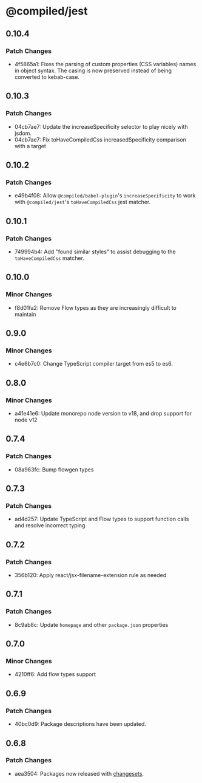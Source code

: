 # @compiled/jest

## 0.10.4

### Patch Changes

- 4f5865a1: Fixes the parsing of custom properties (CSS variables) names in object syntax. The casing is now preserved instead of being converted to kebab-case.

## 0.10.3

### Patch Changes

- 04cb7ae7: Update the increaseSpecificity selector to play nicely with jsdom.
- 04cb7ae7: Fix toHaveCompiledCss increasedSpecificity comparison with a target

## 0.10.2

### Patch Changes

- e49b4f08: Allow `@compiled/babel-plugin`'s `increaseSpecificity` to work with `@compiled/jest`'s `toHaveCompiledCss` jest matcher.

## 0.10.1

### Patch Changes

- 749994b4: Add "found similar styles" to assist debugging to the `toHaveCompiledCss` matcher.

## 0.10.0

### Minor Changes

- f8d01fa2: Remove Flow types as they are increasingly difficult to maintain

## 0.9.0

### Minor Changes

- c4e6b7c0: Change TypeScript compiler target from es5 to es6.

## 0.8.0

### Minor Changes

- a41e41e6: Update monorepo node version to v18, and drop support for node v12

## 0.7.4

### Patch Changes

- 08a963fc: Bump flowgen types

## 0.7.3

### Patch Changes

- ad4d257: Update TypeScript and Flow types to support function calls and resolve incorrect typing

## 0.7.2

### Patch Changes

- 356b120: Apply react/jsx-filename-extension rule as needed

## 0.7.1

### Patch Changes

- 8c9ab8c: Update `homepage` and other `package.json` properties

## 0.7.0

### Minor Changes

- 4210ff6: Add flow types support

## 0.6.9

### Patch Changes

- 40bc0d9: Package descriptions have been updated.

## 0.6.8

### Patch Changes

- aea3504: Packages now released with [changesets](https://github.com/atlassian/changesets).
